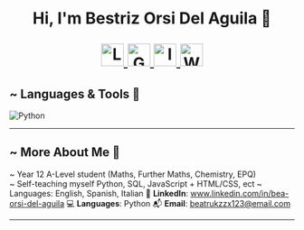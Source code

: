 <h1 align="center">Hi, I'm Bestriz Orsi Del Aguila 🩷

<p align="center">
  <a href="www.linkedin.com/in/bea-orsi-del-aguila"target="_blank">
    <img src="https://img.icons8.com/ios-filled/100/fa7ea8/linkedin.png" width="40" height="40" alt="LinkedIn"/>
  </a>
  <a href="mailto:beatrukzzx123@gmail.com" target="_blank">
    <img src="https://img.icons8.com/ios-filled/100/fa7ea8/gmail.png" width="40" height="40" alt="Gmail"/>
  </a>
  <a href="https://www.instagram.com/beatrukzzx" target="_blank">
    <img src="https://img.icons8.com/ios-filled/100/fa7ea8/instagram-new.png" width="40" height="40" alt="Instagram"/>
  </a>
  <a href="https://wa.me/+447497846965" target="_blank">
    <img src="https://img.icons8.com/ios-filled/100/fa7ea8/whatsapp.png" width="40" height="40" alt="WhatsApp"/>
  </a>
</p>

## ~ Languages & Tools 🌸
![Python](https://img.shields.io/badge/Python-3670A0?style=for-the-badge&logo=python&logoColor=ffdd54)

---

## ~ More About Me 💁
 ~ Year 12 A-Level student (Maths, Further Maths, Chemistry, EPQ)    
 ~ Self-teaching myself Python, SQL, JavaScript + HTML/CSS, ect
 ~ Languages: English, Spanish, Italian
 🔗 **LinkedIn**: www.linkedin.com/in/bea-orsi-del-aguila
 💻 **Languages**: Python 
 📬 **Email**: beatrukzzx123@email.com
 
 ---






